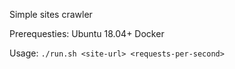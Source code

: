 Simple sites crawler

Prerequesties:
Ubuntu 18.04+
Docker

Usage: 
```./run.sh <site-url> <requests-per-second>```